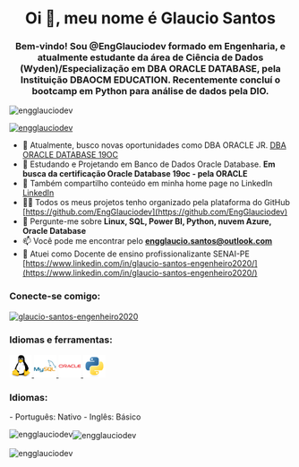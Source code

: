 <h1 align="center">Oi 👋, meu nome é Glaucio Santos</h1>
<h3 align="center">
  Bem-vindo! Sou @EngGlauciodev formado em Engenharia, e atualmente estudante da área de Ciência de Dados (Wyden)/Especialização em DBA ORACLE DATABASE, pela Instituição DBAOCM EDUCATION. Recentemente concluí o bootcamp em Python para análise de dados pela DIO.
</h3>

<p align="left">
  <img src="https://komarev.com/ghpvc/?username=engglauciodev&label=Profile%20views&color=0e75b6&style=flat" alt="engglauciodev" />
</p>

<p align="left">
  <a href="https://github.com/ryo-ma/github-profile-trophy">
    <img src="https://github-profile-trophy.vercel.app/?username=engglauciodev" alt="engglauciodev" />
  </a>
</p>

- 🔭 Atualmente, busco novas oportunidades como DBA ORACLE JR. [DBA ORACLE DATABASE 19OC](https://www.hotmart.com/pt-BR/club/dbaocm)
- 🌱 Estudando e Projetando em Banco de Dados Oracle Database. **Em busca da certificação Oracle Database 19oc - pela ORACLE**
- 👯 Também compartilho conteúdo em minha home page no LinkedIn [LinkedIn](https://www.linkedin.com/in/glaucio-santos-engenheiro2020/)
- 👨‍💻 Todos os meus projetos tenho organizado pela plataforma do GitHub [https://github.com/EngGlauciodev](https://github.com/EngGlauciodev)
- 💬 Pergunte-me sobre **Linux, SQL, Power BI, Python, nuvem Azure, Oracle Database**
- 📫 Você pode me encontrar pelo **engglaucio.santos@outlook.com**
- 📄 Atuei como Docente de ensino profissionalizante SENAI-PE [https://www.linkedin.com/in/glaucio-santos-engenheiro2020/](https://www.linkedin.com/in/glaucio-santos-engenheiro2020/)

<h3 align="left">Conecte-se comigo:</h3>
<p align="left">
  <a href="https://linkedin.com/in/glaucio-santos-engenheiro2020" target="blank">
    <img align="center" src="https://raw.githubusercontent.com/rahuldkjain/github-profile-readme-generator/master/src/images/icons/Social/linked-in-alt.svg" alt="glaucio-santos-engenheiro2020" height="30" width="40" />
  </a>
</p>

<h3 align="left">Idiomas e ferramentas:</h3>
<p align="left">
  <a href="https://www.linux.org/" target="_blank" rel="noreferrer">
    <img src="https://raw.githubusercontent.com/devicons/devicon/master/icons/linux/linux-original.svg" alt="linux" width="40" height="40"/>
  </a>
  <a href="https://www.mysql.com/" target="_blank" rel="noreferrer">
    <img src="https://raw.githubusercontent.com/devicons/devicon/master/icons/mysql/mysql-original-wordmark.svg" alt="mysql" width="40" height="40"/>
  </a>
  <a href="https://www.oracle.com/" target="_blank" rel="noreferrer">
    <img src="https://raw.githubusercontent.com/devicons/devicon/master/icons/oracle/oracle-original.svg" alt="oracle" width="40" height="40"/>
  </a>
  <a href="https://www.python.org" target="_blank" rel="noreferrer">
    <img src="https://raw.githubusercontent.com/devicons/devicon/master/icons/python/python-original.svg" alt="python" width="40" height="40"/>
  </a>
</p>

<h3 align="left">Idiomas:</h3>
<p align="left">
  - Português: Nativo
  - Inglês: Básico
</p>

<p>
  <img align="left" src="https://github-readme-stats.vercel.app/api/top-langs?username=engglauciodev&show_icons=true&locale=en&layout=compact" alt="engglauciodev" />
</p>

<p>
  <img align="center" src="https://github-readme-stats.vercel.app/api?username=engglauciodev&show_icons=true&locale=en" alt="engglauciodev" />
</p>

<p>
  <img align="center" src="https://github-readme-streak-stats.herokuapp.com/?user=engglauciodev" alt="engglauciodev" />
</p>







<!---
- 👋 Hi, I’m @EngGlauciodev
- 👀 I’m interested in Development for Data Analytics ...
- 🌱 I’m currently learning Development and Analysis of systems...
- 💞️ I’m looking to collaborate on Alls Dev in Front-end and Back-end ...
- 📫 How to reach me, you can call me in inbox ...


EngGlauciodev/EngGlauciodev is a ✨ special ✨ repository because its `README.md` (this file) appears on your GitHub profile.
You can click the Preview link to take a look at your changes.
--->
